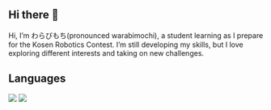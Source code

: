## Hi there 👋

Hi, I’m わらびもち(pronounced warabimochi), a student learning as I prepare for the Kosen Robotics Contest. I’m still developing my skills, but I love exploring different interests and taking on new challenges.

## Languages
![](https://skillicons.dev/icons?i=c,cpp,python)
![](https://github-readme-stats.vercel.app/api/top-langs?username=yummzakana&show_icons=true&locale=en&layout=compact)
<!--
**yummzakana/yummzakana** is a ✨ _special_ ✨ repository because its `README.md` (this file) appears on your GitHub profile.

Here are some ideas to get you started:

- 🔭 I’m currently working on ...
- 🌱 I’m currently learning ...
- 👯 I’m looking to collaborate on ...
- 🤔 I’m looking for help with ...
- 💬 Ask me about ...
- 📫 How to reach me: ...
- 😄 Pronouns: ...
- ⚡ Fun fact: ...
-->
